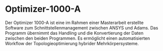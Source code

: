 # Optimizer-1000-A

Der Optimizer 1000-A ist eine im Rahmen einer Masterarbeit erstellte Software zum Schnittstellenmanagement zwischen ANSYS und Adams. Das Programm übernimmt das Handling und die Konvertierung der Daten zwischen den beiden Programmen. Es ermöglicht einen automatisierten Workflow der Topologieoptimierung hybrider Mehrkörpersysteme. 
